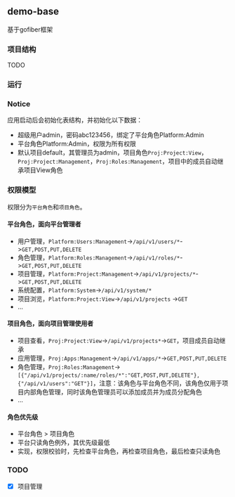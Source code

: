 demo-base
---
基于gofiber框架

### 项目结构
TODO

### 运行

### Notice
应用启动后会初始化表结构，并初始化以下数据：
- 超级用户admin，密码abc123456，绑定了平台角色Platform:Admin
- 平台角色Platform:Admin，权限为所有权限
- 默认项目default，其管理员为admin，项目角色`Proj:Project:View`，`Proj:Project:Management`，`Proj:Roles:Management`，项目中的成员自动继承项目View角色
  

### 权限模型
权限分为`平台角色`和`项目角色`。  
#### 平台角色，面向平台管理者
- 用户管理，`Platform:Users:Management`->`/api/v1/users/*`->`GET,POST,PUT,DELETE`
- 角色管理，`Platform:Roles:Management`->`/api/v1/roles/*`->`GET,POST,PUT,DELETE`
- 项目管理，`Platform:Project:Management`->`/api/v1/projects/*`->`GET,POST,PUT,DELETE`
- 系统配置，`Platform:System`->`/api/v1/system/*`
- 项目浏览，`Platform:Project:View`->`/api/v1/projects` ->`GET`
- ...

#### 项目角色，面向项目管理使用者
- 项目查看，`Proj:Project:View`->`/api/v1/projects*`->`GET`，项目成员自动继承
- 应用管理，`Proj:Apps:Management`->`/api/v1/apps/*`->`GET,POST,PUT,DELETE`
- 角色管理，`Proj:Roles:Management`->`[{"/api/v1/projects/:name/roles/*":"GET,POST,PUT,DELETE"},{"/api/v1/users":"GET"}]`，注意：该角色与平台角色不同，该角色仅用于项目内部角色管理，同时该角色管理员可以添加成员并为成员分配角色
- ...

#### 角色优先级
- 平台角色 > 项目角色
- 平台只读角色例外，其优先级最低
- 实现，权限校验时，先检查平台角色，再检查项目角色，最后检查只读角色

### TODO
- [x] 项目管理
